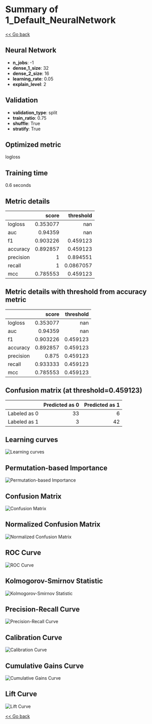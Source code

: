 # Summary of 1_Default_NeuralNetwork

[<< Go back](../README.md)


## Neural Network
- **n_jobs**: -1
- **dense_1_size**: 32
- **dense_2_size**: 16
- **learning_rate**: 0.05
- **explain_level**: 2

## Validation
 - **validation_type**: split
 - **train_ratio**: 0.75
 - **shuffle**: True
 - **stratify**: True

## Optimized metric
logloss

## Training time

0.6 seconds

## Metric details
|           |    score |   threshold |
|:----------|---------:|------------:|
| logloss   | 0.353077 | nan         |
| auc       | 0.94359  | nan         |
| f1        | 0.903226 |   0.459123  |
| accuracy  | 0.892857 |   0.459123  |
| precision | 1        |   0.894551  |
| recall    | 1        |   0.0867057 |
| mcc       | 0.785553 |   0.459123  |


## Metric details with threshold from accuracy metric
|           |    score |   threshold |
|:----------|---------:|------------:|
| logloss   | 0.353077 |  nan        |
| auc       | 0.94359  |  nan        |
| f1        | 0.903226 |    0.459123 |
| accuracy  | 0.892857 |    0.459123 |
| precision | 0.875    |    0.459123 |
| recall    | 0.933333 |    0.459123 |
| mcc       | 0.785553 |    0.459123 |


## Confusion matrix (at threshold=0.459123)
|              |   Predicted as 0 |   Predicted as 1 |
|:-------------|-----------------:|-----------------:|
| Labeled as 0 |               33 |                6 |
| Labeled as 1 |                3 |               42 |

## Learning curves
![Learning curves](learning_curves.png)

## Permutation-based Importance
![Permutation-based Importance](permutation_importance.png)
## Confusion Matrix

![Confusion Matrix](confusion_matrix.png)


## Normalized Confusion Matrix

![Normalized Confusion Matrix](confusion_matrix_normalized.png)


## ROC Curve

![ROC Curve](roc_curve.png)


## Kolmogorov-Smirnov Statistic

![Kolmogorov-Smirnov Statistic](ks_statistic.png)


## Precision-Recall Curve

![Precision-Recall Curve](precision_recall_curve.png)


## Calibration Curve

![Calibration Curve](calibration_curve_curve.png)


## Cumulative Gains Curve

![Cumulative Gains Curve](cumulative_gains_curve.png)


## Lift Curve

![Lift Curve](lift_curve.png)



[<< Go back](../README.md)
